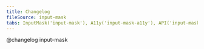 ```yaml
---
title: Changelog
fileSource: input-mask
tabs: InputMask('input-mask'), A11y('input-mask-a11y'), API('input-mask-api'), Example('input-mask-code'), Changelog('input-mask-changelog')
---
```


@changelog input-mask
